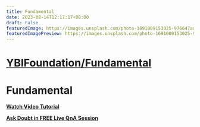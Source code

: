 ```yaml
---
title: Fundamental
date: 2023-08-14T12:17:17+08:00
draft: False
featuredImage: https://images.unsplash.com/photo-1691009153025-976647aa057e?ixid=M3w0NjAwMjJ8MHwxfHJhbmRvbXx8fHx8fHx8fDE2OTE5ODY0Njl8&ixlib=rb-4.0.3
featuredImagePreview: https://images.unsplash.com/photo-1691009153025-976647aa057e?ixid=M3w0NjAwMjJ8MHwxfHJhbmRvbXx8fHx8fHx8fDE2OTE5ODY0Njl8&ixlib=rb-4.0.3
---
```


# [YBIFoundation/Fundamental](https://github.com/YBIFoundation/Fundamental)

# **Fundamental**

**[Watch Video Tutorial](https://www.youtube.com/c/YBIFoundation?sub_confirmation=1)**

**[Ask Doubt in FREE Live QnA Session](https://www.ybifoundation.org/session/live-qna-and-doubt-support)**
